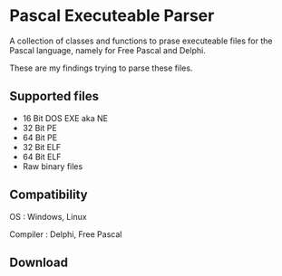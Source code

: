 # Pascal Executeable Parser

A collection of classes and functions to prase executeable files for the Pascal
language, namely for Free Pascal and Delphi.

These are my findings trying to parse these files.

## Supported files

- 16 Bit DOS EXE aka NE
- 32 Bit PE
- 64 Bit PE
- 32 Bit ELF
- 64 Bit ELF
- Raw binary files

## Compatibility

OS
: Windows, Linux

Compiler
: Delphi, Free Pascal

## Download
